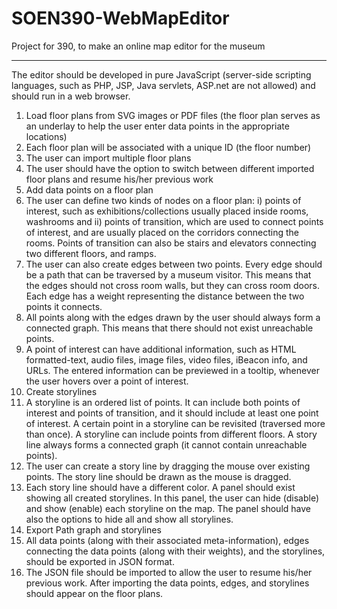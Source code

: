 # SOEN390-WebMapEditor
Project for 390, to make an online map editor for the museum


----------


The editor should be developed in pure JavaScript (server-side scripting languages, such as PHP, JSP, Java servlets, ASP.net are not allowed) and should run in a web browser.

1.	Load floor plans from SVG images or PDF files (the floor plan serves as an underlay to help the user enter data points in the appropriate locations)
  1.  Each floor plan will be associated with a unique ID (the floor number)
  2.  The user can import multiple floor plans
  3.  The user should have the option to switch between different imported floor plans and resume his/her previous work
2.	Add data points on a floor plan
  1.	The user can define two kinds of nodes on a floor plan: i) points of interest, such as exhibitions/collections usually placed inside rooms, washrooms and ii) points of transition, which are used to connect points of interest, and are usually placed on the corridors connecting the rooms. Points of transition can also be stairs and elevators connecting two different floors, and ramps.
  2.	The user can also create edges between two points. Every edge should be a path that can be traversed by a museum visitor. This means that the edges should not cross room walls, but they can cross room doors. Each edge has a weight representing the distance between the two points it connects.
  3.	All points along with the edges drawn by the user should always form a connected graph. This means that there should not exist unreachable points.
  4.	A point of interest can have additional information, such as HTML formatted-text, audio files, image files, video files, iBeacon info, and URLs. The entered information can be previewed in a tooltip, whenever the user hovers over a point of interest.
3.	Create storylines
  1.	A storyline is an ordered list of points. It can include both points of interest and points of transition, and it should include at least one point of interest. A certain point in a storyline can be revisited (traversed more than once). A storyline can include points from different floors. A story line always forms a connected graph (it cannot contain unreachable points).
  2.	The user can create a story line by dragging the mouse over existing points. The story line should be drawn as the mouse is dragged.
  3.	Each story line should have a different color. A panel should exist showing all created storylines. In this panel, the user can hide (disable) and show (enable) each storyline on the map. The panel should have also the options to hide all and show all storylines.
4.	Export Path graph and storylines
  1.	All data points (along with their associated meta-information), edges connecting the data points (along with their weights), and the storylines, should be exported in JSON format.
  2.	The JSON file should be imported to allow the user to resume his/her previous work. After importing the data points, edges, and storylines should appear on the floor plans.

  